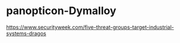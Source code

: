 # panopticon-Dymalloy

https://www.securityweek.com/five-threat-groups-target-industrial-systems-dragos
